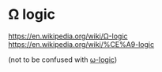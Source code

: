 # Ω logic

https://en.wikipedia.org/wiki/Ω-logic
https://en.wikipedia.org/wiki/%CE%A9-logic

(not to be confused with [ω-logic](./ω-logic.md))
